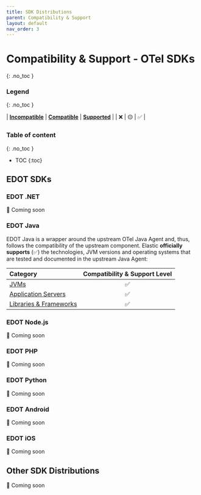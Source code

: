 ```yaml
---
title: SDK Distributions
parent: Compatibility & Support
layout: default
nav_order: 3
---
```


# Compatibility & Support - OTel SDKs
{: .no_toc }

### Legend
{: .no_toc }

| **[Incompatible]** | **[Compatible]** | **[Supported]** |
| ❌ | 🟡 | ✅ |

### Table of content
{: .no_toc }

- TOC
{:toc}

## EDOT SDKs

### EDOT .NET

🚧 Coming soon

### EDOT Java

EDOT Java is a wrapper around the upstream OTel Java Agent and, thus, follows the compatibility of the upstream component.
Elastic **officially supports** (✅) the technologies, JVM versions and operating systems that are tested and documented in the upstream Java Agent:

| Category                 | Compatibility & Support Level  |
|:-------------------------|:------------------------------:|
| [JVMs]                   | ✅                             | 
| [Application Servers]    | ✅                             |
| [Libraries & Frameworks] | ✅                             |

### EDOT Node.js

🚧 Coming soon

### EDOT PHP

🚧 Coming soon

### EDOT Python

🚧 Coming soon

### EDOT Android

🚧 Coming soon

### EDOT iOS

🚧 Coming soon

## Other SDK Distributions

🚧 Coming soon

[JVMs]: https://github.com/open-telemetry/opentelemetry-java-instrumentation/blob/main/docs/supported-libraries.md#jvms-and-operating-systems
[Application Servers]: https://github.com/open-telemetry/opentelemetry-java-instrumentation/blob/main/docs/supported-libraries.md#application-servers
[Libraries & Frameworks]: https://github.com/open-telemetry/opentelemetry-java-instrumentation/blob/main/docs/supported-libraries.md#libraries--frameworks
[Incompatible]: ./nomenclature
[Compatible]: ./nomenclature
[Supported]: ./nomenclature